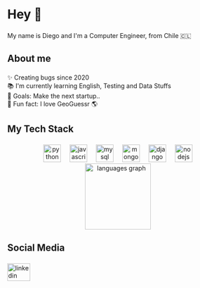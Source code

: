 <h1 align="left">Hey 👋</h1>

###

<p align="left">My name is Diego and I'm a Computer Engineer, from Chile 🇨🇱</p>

###

<h2 align="left">About me</h2>

###

<p align="left">✨ Creating bugs since 2020<br>📚 I'm currently learning English, Testing and Data Stuffs<br>🎯 Goals: Make the next startup..<br>🎲 Fun fact: I love GeoGuessr 🌎</p>

###

<h2 align="left">My Tech Stack</h2>

###

<div align="center">
  <img src="https://cdn.jsdelivr.net/gh/devicons/devicon/icons/python/python-original.svg" height="40" alt="python logo"  />
  <img width="12" />
  <img src="https://cdn.jsdelivr.net/gh/devicons/devicon/icons/javascript/javascript-original.svg" height="40" alt="javascript logo"  />
  <img width="12" />
  <img src="https://cdn.jsdelivr.net/gh/devicons/devicon/icons/mysql/mysql-original.svg" height="40" alt="mysql logo"  />
  <img width="12" />
  <img src="https://cdn.jsdelivr.net/gh/devicons/devicon/icons/mongodb/mongodb-original.svg" height="40" alt="mongodb logo"  />
  <img width="12" />
  <img src="https://cdn.jsdelivr.net/gh/devicons/devicon/icons/django/django-plain.svg" height="40" alt="django logo"  />
  <img width="12" />
  <img src="https://cdn.jsdelivr.net/gh/devicons/devicon/icons/nodejs/nodejs-original.svg" height="40" alt="nodejs logo"  />
</div>

<div align="center">
  <img src="https://github-readme-stats.vercel.app/api/top-langs?username=DiegoGajardo01&locale=en&hide_title=false&layout=compact&card_width=320&langs_count=4&theme=ayu-mirage&hide_border=true&order=2" height="150" alt="languages graph"  />
</div>

###

<h2 align="left">Social Media</h2>

###

<div align="left">
  <a href="https://www.linkedin.com/in/diego-gajardo1/" target="_blank">
    <img src="https://raw.githubusercontent.com/maurodesouza/profile-readme-generator/master/src/assets/icons/social/linkedin/default.svg" width="52" height="40" alt="linkedin logo"  />
  </a>
</div>

###
